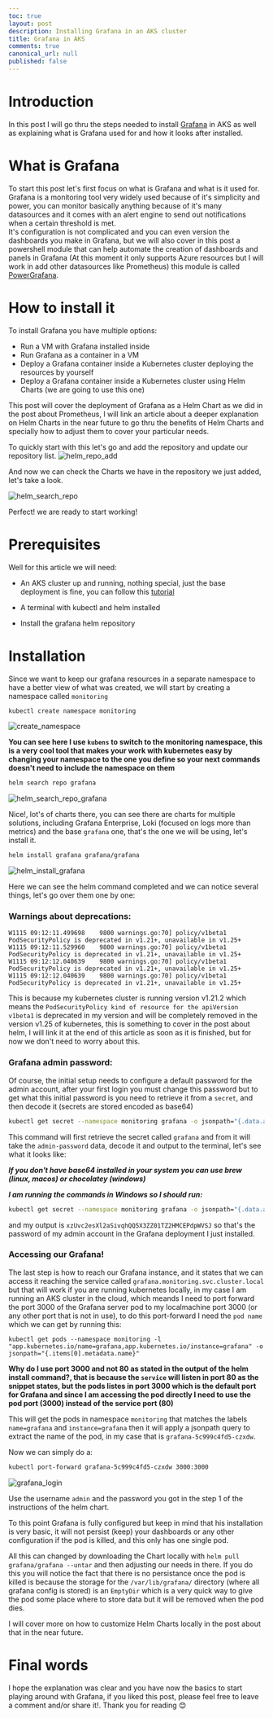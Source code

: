 ```yaml
---
toc: true
layout: post
description: Installing Grafana in an AKS cluster
title: Grafana in AKS
comments: true
canonical_url: null
published: false
---
```



# Introduction

In this post I will go thru the steps needed to install [Grafana](https://grafana.com/) in AKS as well as explaining what is Grafana used for and how it looks after installed.

# What is Grafana

To start this post let's first focus on what is Grafana and what is it used for. Grafana is a monitoring tool very widely used because of it's simplicity and power, you can monitor basically anything because of it's many datasources and it comes with an alert engine to send out notifications when a certain threshold is met.  
It's configuration is not complicated and you can even version the dashboards you make in Grafana, but we will also cover in this post a powershell module that can help automate the creation of dashboards and panels in Grafana (At this moment it only supports Azure resources but I will work in add other datasources like Prometheus) this module is called [PowerGrafana](https://www.powershellgallery.com/packages/PowerGrafana/0.1.0).

# How to install it

To install Grafana you have multiple options:

 - Run a VM with Grafana installed inside
 - Run Grafana as a container in a VM
 - Deploy a Grafana container inside a Kubernetes cluster deploying the resources by yourself
 - Deploy a Grafana container inside a Kubernetes cluster using Helm Charts (we are going to use this one)

This post will cover the deployment of Grafana as a Helm Chart as we did in the post about Prometheus, I will link an article about a deeper explanation on Helm Charts in the near future to go thru the benefits of Helm Charts and specially how to adjust them to cover your particular needs.

To quickly start with this let's go and add the repository and update our repository list.
![helm_repo_add](./Images/grafana/helm-repo-add.png)

And now we can check the Charts we have in the repository we just added, let's take a look.  

![helm_search_repo](./Images/grafana/helm-search-repo.png)

Perfect! we are ready to start working!

# Prerequisites

Well for this article we will need:

- An AKS cluster up and running, nothing special, just the base deployment is fine, you can follow this [tutorial](https://docs.microsoft.com/en-us/azure/aks/kubernetes-walkthrough-portal)

- A terminal with kubectl and helm installed 

- Install the grafana helm repository

# Installation

Since we want to keep our grafana resources in a separate namespace to have a better view of what was created, we will start by creating a namespace called `monitoring`

```bash
kubectl create namespace monitoring
```
![create_namespace](./Images/grafana/create-namespace.png)

**You can see here I use `kubens` to switch to the monitoring namespace, this is a very cool tool that makes your work with kubernetes easy by changing your namespace to the one you define so your next commands doesn't need to include the namespace on them**


```bash
helm search repo grafana
```

![helm_search_repo_grafana](./Images/grafana/helm-search-repo-grafana.png)

Nice!, lot's of charts there, you can see there are charts for multiple solutions, including Grafana Enterprise, Loki (focused on logs more than metrics) and the base `grafana` one, that's the one we will be using, let's install it.

```bash
helm install grafana grafana/grafana
```

![helm_install_grafana](./Images/grafana/helm-install-grafana.png)

Here we can see the helm command completed and we can notice several things, let's go over them one by one:

### Warnings about deprecations:

```
W1115 09:12:11.499698    9800 warnings.go:70] policy/v1beta1 PodSecurityPolicy is deprecated in v1.21+, unavailable in v1.25+
W1115 09:12:11.529960    9800 warnings.go:70] policy/v1beta1 PodSecurityPolicy is deprecated in v1.21+, unavailable in v1.25+
W1115 09:12:12.040639    9800 warnings.go:70] policy/v1beta1 PodSecurityPolicy is deprecated in v1.21+, unavailable in v1.25+
W1115 09:12:12.040639    9800 warnings.go:70] policy/v1beta1 PodSecurityPolicy is deprecated in v1.21+, unavailable in v1.25+
```
This is because my kubernetes cluster is running version v1.21.2 which means the `PodSecurityPolicy kind of resource for the apiVersion v1beta1` is deprecated in my version and will be completely removed in the version v1.25 of kubernetes, this is something to cover in the post about helm, I will link it at the end of this article as soon as it is finished, but for now we don't need to worry about this.


### Grafana admin password:

Of course, the initial setup needs to configure a default password for the admin account, after your first login you must change this password but to get what this initial password is you need to retrieve it from a `secret`, and then decode it (secrets are stored encoded as base64)

```bash
kubectl get secret --namespace monitoring grafana -o jsonpath="{.data.admin-password}" | base64 --decode ; echo
```

This command will first retrieve the secret called `grafana` and from it will take the `admin-password` data, decode it and output to the terminal, let's see what it looks like:

***If you don't have base64 installed in your system you can use brew (linux, macos) or chocolatey (windows)***

***I am running the commands in Windows so I should run:***
```bash
kubectl get secret --namespace monitoring grafana -o jsonpath="{.data.admin-password}" | base64 -d
```
and my output is `xzUvc2esXl2aSivqhQQ5X3ZZ01TZ2HMCEPdpWVSJ` so that's the password of my admin account in the Grafana deployment I just installed.

### Accessing our Grafana!

The last step is how to reach our Grafana instance, and it states that we can access it reaching the service called `grafana.monitoring.svc.cluster.local` but that will work if you are running kubernetes locally, in my case I am running an AKS cluster in the cloud, which meands I need to port forward the port 3000 of the Grafana server pod to my localmachine port 3000 (or any other port that is not in use), to do this port-forward I need the `pod name` which we can get by running this:

`kubectl get pods --namespace monitoring -l "app.kubernetes.io/name=grafana,app.kubernetes.io/instance=grafana" -o jsonpath="{.items[0].metadata.name}"`

**Why do I use port 3000 and not 80 as stated in the output of the helm install command?, that is because the `service` will listen in port 80 as the snippet states, but the pods listes in port 3000 which is the default port for Grafana and since I am accessing the pod directly I need to use the pod port (3000) instead of the service port (80)**

This will get the pods in namespace `monitoring` that matches the labels `name=grafana` and `instance=grafana` then it will apply a jsonpath query to extract the name of the pod, in my case that is `grafana-5c999c4fd5-czxdw`.  

Now we can simply do a:  
```bash
kubectl port-forward grafana-5c999c4fd5-czxdw 3000:3000
```

![grafana_login](./Images/grafana/grafana-login-1.png)

Use the username `admin` and the password you got in the step 1 of the instructions of the helm chart.

To this point Grafana is fully configured but keep in mind that his installation is very basic, it will not persist (keep) your dashboards or any other configuration if the pod is killed, and this only has one single pod.

All this can changed by downloading the Chart locally with `helm pull grafana/grafana --untar` and then adjusting our needs in there. If you do this you will notice the fact that there is no persistance once the pod is killed is because the storage for the `/var/lib/grafana/` directory (where all grafana config is stored) is an `EmptyDir` which is a very quick way to give the pod some place where to store data but it will be removed when the pod dies.

I will cover more on how to customize Helm Charts locally in the post about that in the near future.


# Final words

I hope the explanation was clear and you have now the basics to start playing around with Grafana, if you liked this post, please feel free to leave a comment and/or share it!. Thank you for reading :blush:
